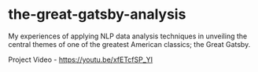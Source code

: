 # the-great-gatsby-analysis

My experiences of applying NLP data analysis techniques in unveiling the central themes of one of the greatest American classics; the Great Gatsby.

Project Video - https://youtu.be/xfETcfSP_YI
